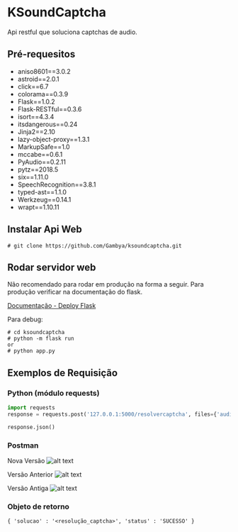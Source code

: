# KSoundCaptcha
Api restful que soluciona captchas de audio.

## Pré-requesitos

* aniso8601==3.0.2
* astroid==2.0.1
* click==6.7
* colorama==0.3.9
* Flask==1.0.2
* Flask-RESTful==0.3.6
* isort==4.3.4
* itsdangerous==0.24
* Jinja2==2.10
* lazy-object-proxy==1.3.1
* MarkupSafe==1.0
* mccabe==0.6.1
* PyAudio==0.2.11
* pytz==2018.5
* six==1.11.0
* SpeechRecognition==3.8.1
* typed-ast==1.1.0
* Werkzeug==0.14.1
* wrapt==1.10.11

## Instalar Api Web
``` 
# git clone https://github.com/Gambya/ksoundcaptcha.git
```
## Rodar servidor web
Não recomendado para rodar em produção na forma a seguir.
Para produção verificar na documentação do flask.

[Documentação - Deploy Flask](http://flask.pocoo.org/docs/0.12/deploying/)

Para debug:
```
# cd ksoundcaptcha
# python -m flask run
or
# python app.py
```

## Exemplos de Requisição
### Python (módulo requests)
``` python
import requests
response = requests.post('127.0.0.1:5000/resolvercaptcha', files={'audio': ('audio0.wav', open('<caminho_arquivo>/audio0.wav', 'rb'), 'multipart/form-data')})

response.json()
```

### Postman

[postman1]: https://i.stack.imgur.com/kFxyI.jpg "Nova Versão"
[postman2]: https://i.stack.imgur.com/AYtMA.png "Versão Anterior"
[postman3]: https://i.stack.imgur.com/LiTtB.jpg "Versão Antiga"

Nova Versão
![alt text][postman1]

Versão Anterior
![alt text][postman2]

Versão Antiga
![alt text][postman3]


### Objeto de retorno
```
{ 'solucao' : '<resolução_captcha>', 'status' : 'SUCESSO' }
```
